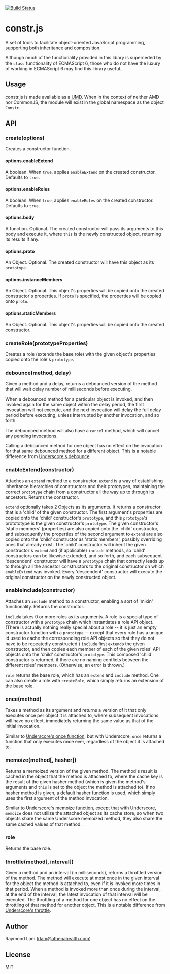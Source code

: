 [![Build Status](https://travis-ci.org/athenahealth/constr.js.svg?branch=master)](https://travis-ci.org/athenahealth/constr.js)

# constr.js

A set of tools to facilitate object-oriented JavaScript programming, supporting both inheritance and composition.

Although much of the functionality provided in this libary is superceded by the `class` functionality of ECMAScript 6, those who do not have the luxury of working in ECMAScript 6 may find this library useful.

## Usage

constr.js is made available as a [UMD](https://github.com/umdjs/umd). When in the context of neither AMD nor CommonJS, the module will exist in the global namespace as the object `Constr`.

## API

### create(options)

Creates a constructor function.

#### options.enableExtend

A boolean. When `true`, applies `enableExtend` on the created constructor. Defaults to `true`.

#### options.enableRoles

A boolean. When `true`, applies `enableRoles` on the created constructor. Defaults to `true`.

#### options.body

A function. Optional. The created constructor will pass its arguments to this body and execute it, where `this` is the newly constructed object, returning its results if any.

#### options.proto

An Object. Optional. The created constructor will have this object as its `prototype`.

#### options.instanceMembers

An Object. Optional. This object's properties will be copied onto the created constructor's properties. If `proto` is specified, the properties will be copied onto `proto`.

#### options.staticMembers

An Object. Optional. This object's properties will be copied onto the created constructor.

### createRole(prototypeProperties)

Creates a role (extends the base role) with the given object's properties copied onto the role's `prototype`.

### debounce(method, delay)

Given a method and a delay, returns a debounced version of the method that will wait delay number of milliseconds before executing.

When a debounced method for a particular object is invoked, and then invoked again for the same object within the delay period, the first invocation will not execute, and the next invocation will delay the full delay period before executing, unless interrupted by another invocation, and so forth. 

The debounced method will also have a `cancel` method, which will cancel any pending invocations.

Calling a debounced method for one object has no effect on the invocation for that same debounced method for a different object. This is a notable difference from [Underscore's debounce](http://underscorejs.org/#debounce).

### enableExtend(constructor)

Attaches an `extend` method to a constructor. `extend` is a way of establishing inheritance hierarchies of constructors and their prototypes, maintaining the correct `prototype` chain from a constructor all the way up to through its ancestors. Returns the constructor.

`extend` optionally takes 2 Objects as its arguments. It returns a constructor that is a 'child' of the given constructor. The first argument's properties are copied onto the 'child' constructor's `prototype`, and this `prototype`'s protototype is the given constructor's `prototype`. The given constructor's 'static members' (properties) are also copied onto the 'child' constructor, and subsequently the properties of the second argument to `extend` are also copied onto the 'child' constructor as 'static members', possibly overriding ones that already exist. The 'child' constructor will inherit the given constructor's `extend` and (if applicable) `include` methods, so 'child' constructors can be likewise extended, and so forth, and each subsequent 'descendent' constructor will have a `prototype` chain that correctly leads up to through all the ancestor constructors to the original constructor on which `enableExtend` was invoked. Every 'descendent' constructor will execute the original constructor on the newly constructed object.

### enableInclude(constructor)

Attaches an `include` method to a constructor, enabling a sort of 'mixin' functionality. Returns the constructor.

`include` takes 0 or more roles as its arguments. A role is a special type of constructor with a `prototype` chain which instantiates a role API object. (There is actually nothing really special about a role -- it is just an empty constructor function with a `prototype` -- except that every role has a unique id used to cache the corresponding role API objects so that they do not have to be repeatedly constructed.) `include` first `extend`s the given constructor, and then copies each member of each of the given roles' API objects onto the 'child' constructor's `prototype`. This composed 'child' constructor is returned, if there are no naming conflicts between the different roles' members. (Otherwise, an error is thrown.)

`role` returns the base role, which has an `extend` and `include` method. One can also create a role with `createRole`, which simply returns an extension of the base role.

### once(method)

Takes a method as its argument and returns a version of it that only executes once per object it is attached to, where subsequent invocations will have no effect, immediately returning the same value as that of the initial invocation. 

Similar to [Underscore's once function](http://underscorejs.org/#once), but with Underscore, `once` returns a function that only executes once ever, regardless of the object it is attached to.

### memoize(method[, hasher])

Returns a memoized version of the given method. The method's result is cached in the object that the method is attached to, where the cache key is the result of the given hasher method (which is given the method's arguments and `this` is set to the object the method is attached to). If no hasher method is given, a default hasher function is used, which simply uses the first argument of the method invocation. 

Similar to [Underscore's memoize function](http://underscorejs.org/#memoize), except that with Underscore, `memoize` does not utilize the attached object as its cache store, so when two objects share the same Underscore memoized method, they also share the same cached values of that method.

### role

Returns the base role.

### throttle(method[, interval])

Given a method and an interval (in milliseconds), returns a throttled version of the method. The method will execute at most once in the given interval for the object the method is attached to, even if it is invoked more times in that period. When a method is invoked more than once during the interval, at the end of the interval, the latest invocation of that interval will be executed. The throttling of a method for one object has no effect on the throttling of that method for another object. This is a notable difference from [Underscore's throttle](http://underscorejs.org/#throttle).

## Author

Raymond Lam (rlam@athenahealth.com)

## License

MIT
